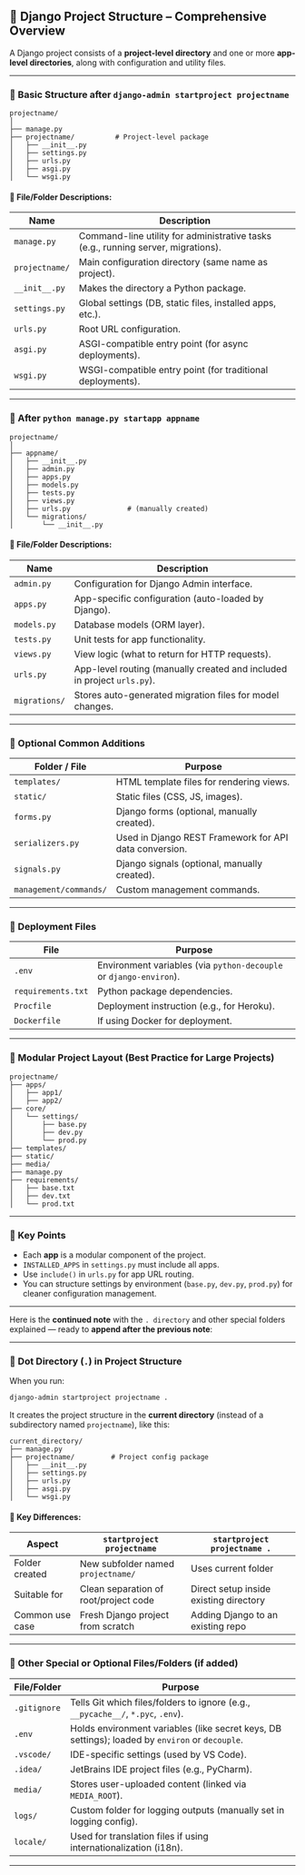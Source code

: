 ## 🧱 Django Project Structure – Comprehensive Overview

A Django project consists of a **project-level directory** and one or more **app-level directories**, along with configuration and utility files.

---

### 🔹 Basic Structure after `django-admin startproject projectname`

```
projectname/
│
├── manage.py
├── projectname/          # Project-level package
│   ├── __init__.py
│   ├── settings.py
│   ├── urls.py
│   ├── asgi.py
│   └── wsgi.py
```

#### 📄 File/Folder Descriptions:

| Name           | Description                                                                       |
| -------------- | --------------------------------------------------------------------------------- |
| `manage.py`    | Command-line utility for administrative tasks (e.g., running server, migrations). |
| `projectname/` | Main configuration directory (same name as project).                              |
| `__init__.py`  | Makes the directory a Python package.                                             |
| `settings.py`  | Global settings (DB, static files, installed apps, etc.).                         |
| `urls.py`      | Root URL configuration.                                                           |
| `asgi.py`      | ASGI-compatible entry point (for async deployments).                              |
| `wsgi.py`      | WSGI-compatible entry point (for traditional deployments).                        |

---

### 🔹 After `python manage.py startapp appname`

```
projectname/
│
├── appname/
│   ├── __init__.py
│   ├── admin.py
│   ├── apps.py
│   ├── models.py
│   ├── tests.py
│   ├── views.py
│   ├── urls.py              # (manually created)
│   └── migrations/
│       └── __init__.py
```

#### 📄 File/Folder Descriptions:

| Name          | Description                                                             |
| ------------- | ----------------------------------------------------------------------- |
| `admin.py`    | Configuration for Django Admin interface.                               |
| `apps.py`     | App-specific configuration (auto-loaded by Django).                     |
| `models.py`   | Database models (ORM layer).                                            |
| `tests.py`    | Unit tests for app functionality.                                       |
| `views.py`    | View logic (what to return for HTTP requests).                          |
| `urls.py`     | App-level routing (manually created and included in project `urls.py`). |
| `migrations/` | Stores auto-generated migration files for model changes.                |

---

### 🔹 Optional Common Additions

| Folder / File          | Purpose                                                |
| ---------------------- | ------------------------------------------------------ |
| `templates/`           | HTML template files for rendering views.               |
| `static/`              | Static files (CSS, JS, images).                        |
| `forms.py`             | Django forms (optional, manually created).             |
| `serializers.py`       | Used in Django REST Framework for API data conversion. |
| `signals.py`           | Django signals (optional, manually created).           |
| `management/commands/` | Custom management commands.                            |

---

### 🔹 Deployment Files

| File               | Purpose                                                            |
| ------------------ | ------------------------------------------------------------------ |
| `.env`             | Environment variables (via `python-decouple` or `django-environ`). |
| `requirements.txt` | Python package dependencies.                                       |
| `Procfile`         | Deployment instruction (e.g., for Heroku).                         |
| `Dockerfile`       | If using Docker for deployment.                                    |

---

### 🔹 Modular Project Layout (Best Practice for Large Projects)

```
projectname/
├── apps/
│   ├── app1/
│   ├── app2/
├── core/
│   └── settings/
│       ├── base.py
│       ├── dev.py
│       └── prod.py
├── templates/
├── static/
├── media/
├── manage.py
├── requirements/
│   ├── base.txt
│   ├── dev.txt
│   └── prod.txt
```

---

### 🔹 Key Points

* Each **app** is a modular component of the project.
* `INSTALLED_APPS` in `settings.py` must include all apps.
* Use `include()` in `urls.py` for app URL routing.
* You can structure settings by environment (`base.py`, `dev.py`, `prod.py`) for cleaner configuration management.

---

Here is the **continued note** with the `. directory` and other special folders explained — ready to **append after the previous note**:

---

### 🔹 Dot Directory (`.`) in Project Structure

When you run:

```bash
django-admin startproject projectname .
```

It creates the project structure in the **current directory** (instead of a subdirectory named `projectname`), like this:

```
current_directory/
├── manage.py
├── projectname/         # Project config package
│   ├── __init__.py
│   ├── settings.py
│   ├── urls.py
│   ├── asgi.py
│   └── wsgi.py
```

#### 🔸 Key Differences:

| Aspect          | `startproject projectname`            | `startproject projectname .`           |
| --------------- | ------------------------------------- | -------------------------------------- |
| Folder created  | New subfolder named `projectname/`    | Uses current folder                    |
| Suitable for    | Clean separation of root/project code | Direct setup inside existing directory |
| Common use case | Fresh Django project from scratch     | Adding Django to an existing repo      |

---

### 🔹 Other Special or Optional Files/Folders (if added)

| File/Folder  | Purpose                                                                                         |
| ------------ | ----------------------------------------------------------------------------------------------- |
| `.gitignore` | Tells Git which files/folders to ignore (e.g., `__pycache__/`, `*.pyc`, `.env`).                |
| `.env`       | Holds environment variables (like secret keys, DB settings); loaded by `environ` or `decouple`. |
| `.vscode/`   | IDE-specific settings (used by VS Code).                                                        |
| `.idea/`     | JetBrains IDE project files (e.g., PyCharm).                                                    |
| `media/`     | Stores user-uploaded content (linked via `MEDIA_ROOT`).                                         |
| `logs/`      | Custom folder for logging outputs (manually set in logging config).                             |
| `locale/`    | Used for translation files if using internationalization (i18n).                                |

---

